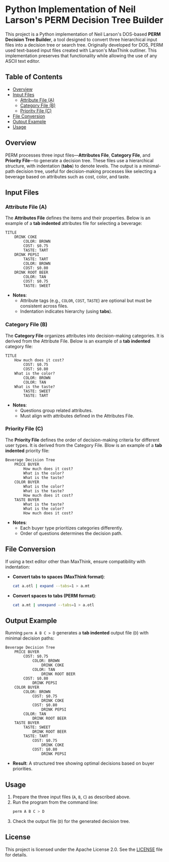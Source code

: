 # Python Implementation of Neil Larson's PERM Decision Tree Builder

This project is a Python implementation of Neil Larson's DOS-based **PERM Decision Tree Builder**, a tool designed to convert three hierarchical input files into a decision tree or search tree. Originally developed for DOS, PERM used text-based input files created with Larson's MaxThink outliner. This implementation preserves that functionality while allowing the use of any ASCII text editor.

## Table of Contents
- [Overview](#overview)
- [Input Files](#input-files)
  - [Attribute File (A)](#attribute-file-a)
  - [Category File (B)](#category-file-b)
  - [Priority File (C)](#priority-file-c)
- [File Conversion](#file-conversion)
- [Output Example](#output-example)
- [Usage](#usage)

## Overview
PERM processes three input files—**Attributes File**, **Category File**, and **Priority File**—to generate a decision tree. These files use a hierarchical structure, with indentation (**tabs**) to denote levels. The output is a minimal-path decision tree, useful for decision-making processes like selecting a beverage based on attributes such as cost, color, and taste.

## Input Files

### Attribute File (A)

The **Attributes File** defines the items and their properties. Below is an example of a **tab indented** attributes file for selecting a beverage:
```plaintext
TITLE
    DRINK COKE
        COLOR: BROWN
        COST: $0.75
        TASTE: TART
    DRINK PEPSI
        TASTE: TART
        COLOR: BROWN
        COST: $0.80
    DRINK ROOT BEER
        COLOR: TAN
        COST: $0.75
        TASTE: SWEET
```

- **Notes**:
  - Attribute tags (e.g., `COLOR`, `COST`, `TASTE`) are optional but must be consistent across files.
  - Indentation indicates hierarchy (using **tabs**).

### Category File (B)
The **Category File** organizes attributes into decision-making categories. It is derived from the Attribute File. Below is an example of a **tab indented** category file:

```plaintext
TITLE
    How much does it cost?
        COST: $0.75
        COST: $0.80
    What is the color?
        COLOR: BROWN
        COLOR: TAN
    What is the taste?
        TASTE: SWEET
        TASTE: TART
```

- **Notes**:
  - Questions group related attributes.
  - Must align with attributes defined in the Attributes File.

### Priority File (C)
The **Priority File** defines the order of decision-making criteria for different user types. It is derived from the Category File. Blow is an example of a **tab indented** priority file:

```plaintext
Beverage Decision Tree
    PRICE BUYER
        How much does it cost?
        What is the color?
        What is the taste?
    COLOR BUYER
        What is the color?
        What is the taste?
        How much does it cost?
    TASTE BUYER
        What is the taste?
        What is the color?
        How much does it cost?
```

- **Notes**:
  - Each buyer type prioritizes categories differently.
  - Order of questions determines the decision path.

## File Conversion
If using a text editor other than MaxThink, ensure compatibility with indentation:
- **Convert tabs to spaces (MaxThink format)**:
  ```bash
  cat a.otl | expand --tabs=1 > a.mt
  ```
- **Convert spaces to tabs (PERM format)**:
  ```bash
  cat a.mt | unexpand --tabs=1 > a.otl
  ```
## Output Example
Running `perm A B C > D` generates a **tab indented** output file (`D`) with minimal decision paths:

```plaintext
Beverage Decision Tree
    PRICE BUYER
        COST: $0.75
            COLOR: BROWN
                DRINK COKE
            COLOR: TAN
                DRINK ROOT BEER
        COST: $0.80
            DRINK PEPSI
    COLOR BUYER
        COLOR: BROWN
            COST: $0.75
                DRINK COKE
            COST: $0.80
                DRINK PEPSI
        COLOR: TAN
            DRINK ROOT BEER
    TASTE BUYER
        TASTE: SWEET
            DRINK ROOT BEER
        TASTE: TART
            COST: $0.75
                DRINK COKE
            COST: $0.80
                DRINK PEPSI
```

- **Result**: A structured tree showing optimal decisions based on buyer priorities.

## Usage
1. Prepare the three input files (`A`, `B`, `C`) as described above.
2. Run the program from the command line:
   ```bash
   perm A B C > D
   ```
3. Check the output file (`D`) for the generated decision tree.

## License
This project is licensed under the Apache License 2.0. See the [LICENSE](LICENSE) file for details.
